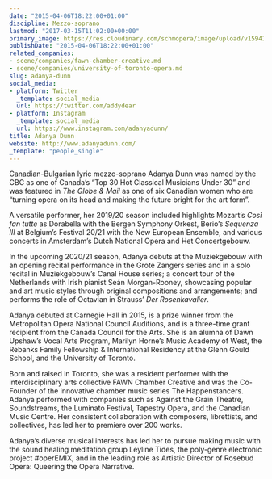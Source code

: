 ```yaml
---
date: "2015-04-06T18:22:00+01:00"
discipline: Mezzo-soprano
lastmod: "2017-03-15T11:02:00+00:00"
primary_image: https://res.cloudinary.com/schmopera/image/upload/v1594146592/media/2020/07/Adanya_Dunn_Headshot_new_crop_s028nd.jpg
publishDate: "2015-04-06T18:22:00+01:00"
related_companies:
- scene/companies/fawn-chamber-creative.md
- scene/companies/university-of-toronto-opera.md
slug: adanya-dunn
social_media:
- platform: Twitter
  _template: social_media
  url: https://twitter.com/addydear
- platform: Instagram
  _template: social_media
  url: https://www.instagram.com/adanyadunn/
title: Adanya Dunn
website: http://www.adanyadunn.com/
_template: "people_single"
---
```

Canadian-Bulgarian lyric mezzo-soprano Adanya Dunn was named by the CBC as one of Canada’s “Top 30 Hot Classical Musicians Under 30” and was featured in _The Globe & Mail_ as one of six Canadian women who are “turning opera on its head and making the future bright for the art form”.

A versatile performer, her 2019/20 season included highlights Mozart’s _Così fan tutte_ as Dorabella with the Bergen Symphony Orkest, Berio’s _Sequenza III_ at Belgium’s Festival 20/21 with the New European Ensemble, and various concerts in Amsterdam’s Dutch National Opera and Het Concertgebouw.

In the upcoming 2020/21 season, Adanya debuts at the Muziekgebouw with an opening recital performance in the Grote Zangers series and in a solo recital in Muziekgebouw’s Canal House series; a concert tour of the Netherlands with Irish pianist Seán Morgan-Rooney, showcasing popular and art music styles through original compositions and arrangements; and performs the role of Octavian in Strauss’ _Der Rosenkavalier_.

Adanya debuted at Carnegie Hall in 2015, is a prize winner from the Metropolitan Opera National Council Auditions, and is a three-time grant recipient from the Canada Council for the Arts. She is an alumna of Dawn Upshaw’s Vocal Arts Program, Marilyn Horne’s Music Academy of West, the Rebanks Family Fellowship & International Residency at the Glenn Gould School, and the University of Toronto.

Born and raised in Toronto, she was a resident performer with the interdisciplinary arts collective FAWN Chamber Creative and was the Co-Founder of the innovative chamber music series The Happenstancers. Adanya performed with companies such as Against the Grain Theatre, Soundstreams, the Luminato Festival, Tapestry Opera, and the Canadian Music Centre. Her consistent collaboration with composers, librettists, and collectives, has led her to premiere over 200 works.

Adanya’s diverse musical interests has led her to pursue making music with the sound healing meditation group Leyline Tides, the poly-genre electronic project #operEMIX, and in the leading role as Artistic Director of Rosebud Opera: Queering the Opera Narrative.